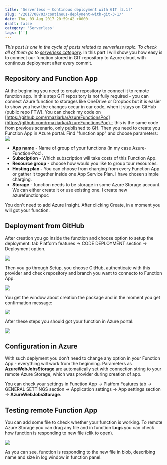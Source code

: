 ```yaml
---
title: 'Serverless – Continous deployment with GIT [3.1]'
slug: '/2017/08/03/continous-deplyment-with-git-3-1/'
date: Thu, 03 Aug 2017 20:59:42 +0000
draft: false
category: 'Serverless'
tags: ['']
---
```


_This post is one in the cycle of posts related to serverless topic. To check all of them go to [serverless category](http://radblog.pl/en/category/serverless/)._ In this part I will show you how easy is to connect our function stored in GIT repository to Azure cloud, with continous deployment after every commit.

Repository and Function App
---------------------------

At the beginning you need to create repository to connect it to remote function app. In this step GIT repository is not fully required - you can connect Azure function to storages like OneDrive or Dropbox but it is easier to show you how the changes occur in our code, when it stays on GitHub (public repo FTW). You can check my code on [https://github.com/rmaziarka/AzureFunctionsPoc](https://github.com/rmaziarka/AzureFunctionsPoc) - this is the same code from previous scenario, only published to GH. Then you need to create you Function App in Azure portal. Find "function app" and choose parameters: ![](http://radblog.pl/wp-content/uploads/2017/08/chrome_2017-08-02_22-51-00.png)

*   **App name** - Name of group of your functions (in my case Azure-Function-Poc).
*   **Subsciption** - Which subscription will take costs of this Function App.
*   **Resource group** - choose how would you like to group tour resources.
*   **Hosting plan -** You can choose from charging from every Function App or gather it together inside one App Service Plan. I have chosen simple charging.
*   **Storage** - function needs to be storage in some Azure Storage account. We can either create it or use existing one. I create new azurefunctionpoc

You don't need to add Azure Insight. After clicking Create, in a moment you will got your function.

Deployment from GitHub
----------------------

After creation you go inside the function and choose option to setup the deployment: tab Platform features -> CODE DEPLOYMENT section -> Deployment option.

![](http://radblog.pl/wp-content/uploads/2017/08/chrome_2017-08-02_23-07-42.png)

Then you go through Setup, you choose GitHub, authenticate with this provider and check repository and branch you want to connecto to Function App.

![](http://radblog.pl/wp-content/uploads/2017/08/chrome_2017-08-02_23-10-22.png)

You get the window about creation the package and in the moment you get confirmation message:

![](http://radblog.pl/wp-content/uploads/2017/08/chrome_2017-08-02_23-13-19.png)

After these steps you should got your function in Azure portal:

![](http://radblog.pl/wp-content/uploads/2017/08/chrome_2017-08-02_23-16-03.png)

Configuration in Azure
----------------------

With such deplyment you don't need to change any option in your Function App - everything will work from the beginning. Parameters as **AzureWebJobsStorage** are automatically set with connection string to your remote Azure Storage, which was provider during creation of app.

You can check your settings in Function App -> Platfom Features tab -> GENERAL SETTINGS section -> Application settings -> App settings section -> **AzureWebJobsStorage**.

Testing remote Function App
---------------------------

You can add some file to check whether your function is working. To remote Azure Storage you can drag any file and in function **Logs** you can check how function is responding to new file (clik to open).

[![](http://radblog.pl/wp-content/uploads/2017/08/2017-08-02_23-55-06.gif)](http://radblog.pl/wp-content/uploads/2017/08/2017-08-02_23-55-06.gif)

As you can see, function is responding to the new file in blob, describing name and size in log window in function panel.